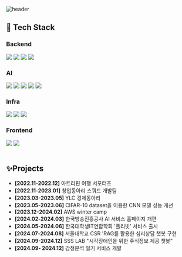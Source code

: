 <div>
  
  <!--Header-->
  ![header](https://capsule-render.vercel.app/api?type=waving&color=gradient&height=300&section=header&text=Good%20to%20see%20you%20%F0%9F%A4%97)
  
</div>

<div>
  <!--Body-->
  
  ## 🧱 Tech Stack
  ### Backend
  <!--Python-->
  <img src="https://img.shields.io/badge/Spring-6DB33F?style=flat-square&logo=Spring&logoColor=white"/>
  <!--JavaScript-->
  <img src="https://img.shields.io/badge/Spring Boot-6DB33F?style=flat-square&logo=Spring Boot&logoColor=white"/>
  <!--HTML5-->
  <img src="https://img.shields.io/badge/Spring Security-6DB33F?style=flat-square&logo=Spring Security&logoColor=white"/>
  <!--CSS-->
  <img src="https://img.shields.io/badge/MySQL-4479A1?style=flat-square&logo=MySQL&logoColor=white"/>
  <br/>
  
  ### AI
  <!--PyTorch-->
  <img src="https://img.shields.io/badge/PyTorch-EE4C2C?style=flat-square&logo=PyTorch&logoColor=white"/>
  <!--Selenium-->
  <img src="https://img.shields.io/badge/Selenium-43B02A?style=flat-square&logo=Selenium&logoColor=white"/>
  <img src="https://img.shields.io/badge/Python-3776AB?style=flat-square&logo=Python&logoColor=white"/>
  <img src="https://img.shields.io/badge/Pandatic-E92063?style=flat-square&logo=Pandatic&logoColor=white"/>
  <img src="https://img.shields.io/badge/Pandas-150458?style=flat-square&logo=Pandas&logoColor=white"/>
  <br/>
  
  ### Infra
  <!--Flask-->
  <img src="https://img.shields.io/badge/Amazon AWS-232F3E?style=flat-square&logo=Amazon AWS&logoColor=white"/>
  <!--Django-->
  <img src="https://img.shields.io/badge/Docker-2496ED?style=flat-square&logo=Docker&logoColor=white"/>
  <!--React-->
  <img src="https://img.shields.io/badge/Git Action-2088FF?style=flat-square&logo=Git Action&logoColor=white&Color=white"/>
  <br/>
  
  ### Frontend
  <!--Amazon AWS-->
  <img src="https://img.shields.io/badge/Android Studio-3DDC84?style=flat-square&logo=Android Studio&logoColor=white"/>
  <!--Slack-->
  <img src="https://img.shields.io/badge/Thymleaf-005F0F?style=flat-square&logo=Thymleaf&logoColor=white"/>
  <br/>
  <br/>
  <!--
  ## 🤔 Github Stats
  [![Anurag's GitHub stats](https://github-readme-stats.vercel.app/api?username=jihyo-j)](https://github.com/anuraghazra/github-readme-stats)
  <br/>
  [![Top Langs](https://github-readme-stats.vercel.app/api/top-langs/?username=jihyo-j)](https://github.com/anuraghazra/github-readme-stats)
  -->

  ## ✨Projects
  - **[2022.11-2022.12]** 아트리핀 여행 서포터즈  
  - **[2022.11-2023.01]** 창업동아리 스쿼드 개발팀  
  - **[2023.03-2023.05]** YLC 경제동아리  
  - **[2023.05-2023.06]** CIFAR-10 dataset을 이용한 CNN 모델 성능 개선  
  - **[2023.12-2024.02]** AWS winter camp  
  - **[2024.02-2024.03]** 한국방송진흥공사 AI 서비스 홈페이지 개편  
  - **[2024.05-2024.06]** 한국대학생IT연합학회 '플리빗' 서비스 출시   
  - **[2024.07-2024.08]** 서울대학교 CSR 'RAG를 활용한 심리상담 챗봇 구현
  - **[2024.09-2024.12]** SSS LAB "시각장애인을 위한 주식정보 제공 챗봇"
  - **[2024.09- 2024.12]** 감정분석 일기 서비스 개발  
  </div>

<!--
**Jiyu-Kim/Jiyu-Kim** is a ✨ _special_ ✨ repository because its `README.md` (this file) appears on your GitHub profile.

Here are some ideas to get you started:
- Hi there 👋
- 🔭 I’m currently working on ...
- 🌱 I’m currently learning ...
- 👯 I’m looking to collaborate on ...
- 🤔 I’m looking for help with ...
- 💬 Ask me about ...
- 📫 How to reach me: ...
- 😄 Pronouns: ...
- ⚡ Fun fact: ...
-->
